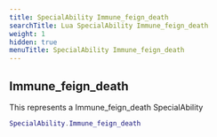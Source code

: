 ```yaml
---
title: SpecialAbility Immune_feign_death
searchTitle: Lua SpecialAbility Immune_feign_death
weight: 1
hidden: true
menuTitle: SpecialAbility Immune_feign_death
---
```

## Immune_feign_death

This represents a Immune_feign_death SpecialAbility
```lua
SpecialAbility.Immune_feign_death
```